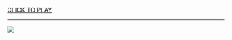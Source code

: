 
<a href="https://premium76.site?title=girl_go_games_unblocked&ref=13M">CLICK TO PLAY</a></h3>
<hr>

<a href="https://premium76.site?title=girl_go_games_unblocked&ref=13M"><img src="https://clearcache.store/games.png"></a>


